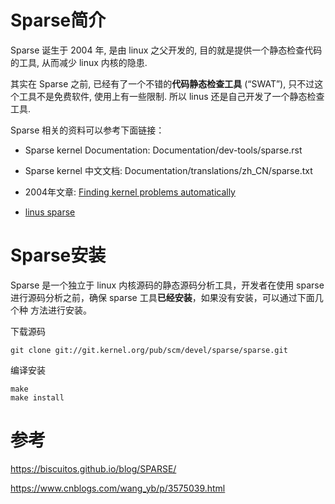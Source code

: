 
# Sparse简介

Sparse 诞生于 2004 年, 是由 linux 之父开发的, 目的就是提供一个静态检查代码 的工具, 从而减少 linux 内核的隐患. 

其实在 Sparse 之前, 已经有了一个不错的**代码静态检查工具** (“SWAT”), 只不过这个工具不是免费软件, 使用上有一些限制. 所以 linus 还是自己开发了一个静态检查工具. 

Sparse 相关的资料可以参考下面链接：

- Sparse kernel Documentation: Documentation/dev-tools/sparse.rst

- Sparse kernel 中文文档: Documentation/translations/zh_CN/sparse.txt

- 2004年文章: [Finding kernel problems automatically](https://lwn.net/Articles/87538/)

- [linus sparse](https://yarchive.net/comp/linux/sparse.html)

# Sparse安装

Sparse 是一个独立于 linux 内核源码的静态源码分析工具，开发者在使用 sparse 进行源码分析之前，确保 sparse 工具**已经安装**，如果没有安装，可以通过下面几个种 方法进行安装。

下载源码

```
git clone git://git.kernel.org/pub/scm/devel/sparse/sparse.git
```

编译安装

```
make
make install
```



# 参考

https://biscuitos.github.io/blog/SPARSE/

https://www.cnblogs.com/wang_yb/p/3575039.html